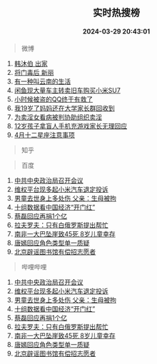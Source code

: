 <div align="center"><h2>实时热搜榜</h2><h4>2024-03-29 20:43:01</h4></div>

> 微博  

1. [韩沐伯 出家](https://s.weibo.com/weibo?q=%E9%9F%A9%E6%B2%90%E4%BC%AF%20%E5%87%BA%E5%AE%B6&t=31&band_rank=1&Refer=top)<br />
2. [将门毒后 新丽](https://s.weibo.com/weibo?q=%E5%B0%86%E9%97%A8%E6%AF%92%E5%90%8E%20%E6%96%B0%E4%B8%BD&t=31&band_rank=2&Refer=top)<br />
3. [有一种叫云南的生活](https://s.weibo.com/weibo?q=%23%E6%9C%89%E4%B8%80%E7%A7%8D%E5%8F%AB%E4%BA%91%E5%8D%97%E7%9A%84%E7%94%9F%E6%B4%BB%23&t=31&band_rank=3&Refer=top)<br />
4. [闲鱼现大量车主转卖旧车购买小米SU7](https://s.weibo.com/weibo?q=%23%E9%97%B2%E9%B1%BC%E7%8E%B0%E5%A4%A7%E9%87%8F%E8%BD%A6%E4%B8%BB%E8%BD%AC%E5%8D%96%E6%97%A7%E8%BD%A6%E8%B4%AD%E4%B9%B0%E5%B0%8F%E7%B1%B3SU7%23&t=31&band_rank=4&Refer=top)<br />
5. [小时候被盗的QQ终于有救了](https://s.weibo.com/weibo?q=%23%E5%B0%8F%E6%97%B6%E5%80%99%E8%A2%AB%E7%9B%97%E7%9A%84QQ%E7%BB%88%E4%BA%8E%E6%9C%89%E6%95%91%E4%BA%86%23&t=31&band_rank=5&Refer=top)<br />
6. [我19岁了妈妈还在大学家长群回收到](https://s.weibo.com/weibo?q=%23%E6%88%9119%E5%B2%81%E4%BA%86%E5%A6%88%E5%A6%88%E8%BF%98%E5%9C%A8%E5%A4%A7%E5%AD%A6%E5%AE%B6%E9%95%BF%E7%BE%A4%E5%9B%9E%E6%94%B6%E5%88%B0%23&t=31&band_rank=6&Refer=top)<br />
7. [为卖淫女看病被判协助组织卖淫](https://s.weibo.com/weibo?q=%23%E4%B8%BA%E5%8D%96%E6%B7%AB%E5%A5%B3%E7%9C%8B%E7%97%85%E8%A2%AB%E5%88%A4%E5%8D%8F%E5%8A%A9%E7%BB%84%E7%BB%87%E5%8D%96%E6%B7%AB%23&t=31&band_rank=7&Refer=top)<br />
8. [12岁孩子拿盲人手机充游戏家长无理回应](https://s.weibo.com/weibo?q=%2312%E5%B2%81%E5%AD%A9%E5%AD%90%E6%8B%BF%E7%9B%B2%E4%BA%BA%E6%89%8B%E6%9C%BA%E5%85%85%E6%B8%B8%E6%88%8F%E5%AE%B6%E9%95%BF%E6%97%A0%E7%90%86%E5%9B%9E%E5%BA%94%23&t=31&band_rank=8&Refer=top)<br />
9. [4月十二星座注意事项](https://s.weibo.com/weibo?q=%234%E6%9C%88%E5%8D%81%E4%BA%8C%E6%98%9F%E5%BA%A7%E6%B3%A8%E6%84%8F%E4%BA%8B%E9%A1%B9%23&t=31&band_rank=9&Refer=top)<br />

> 知乎  


> 百度  

1. [中共中央政治局召开会议](https://www.baidu.com/s?wd=%E4%B8%AD%E5%85%B1%E4%B8%AD%E5%A4%AE%E6%94%BF%E6%B2%BB%E5%B1%80%E5%8F%AC%E5%BC%80%E4%BC%9A%E8%AE%AE&sa=fyb_news&rsv_dl=fyb_news)<br />
2. [维权平台现多起小米汽车退定投诉](https://www.baidu.com/s?wd=%E7%BB%B4%E6%9D%83%E5%B9%B3%E5%8F%B0%E7%8E%B0%E5%A4%9A%E8%B5%B7%E5%B0%8F%E7%B1%B3%E6%B1%BD%E8%BD%A6%E9%80%80%E5%AE%9A%E6%8A%95%E8%AF%89&sa=fyb_news&rsv_dl=fyb_news)<br />
3. [男童去世身上多处伤 父亲：生母被拘](https://www.baidu.com/s?wd=%E7%94%B7%E7%AB%A5%E5%8E%BB%E4%B8%96%E8%BA%AB%E4%B8%8A%E5%A4%9A%E5%A4%84%E4%BC%A4+%E7%88%B6%E4%BA%B2%EF%BC%9A%E7%94%9F%E6%AF%8D%E8%A2%AB%E6%8B%98&sa=fyb_news&rsv_dl=fyb_news)<br />
4. [十组数据看中国经济“开门红”](https://www.baidu.com/s?wd=%E5%8D%81%E7%BB%84%E6%95%B0%E6%8D%AE%E7%9C%8B%E4%B8%AD%E5%9B%BD%E7%BB%8F%E6%B5%8E%E2%80%9C%E5%BC%80%E9%97%A8%E7%BA%A2%E2%80%9D&sa=fyb_news&rsv_dl=fyb_news)<br />
5. [蔡磊回应再捐1个亿](https://www.baidu.com/s?wd=%E8%94%A1%E7%A3%8A%E5%9B%9E%E5%BA%94%E5%86%8D%E6%8D%901%E4%B8%AA%E4%BA%BF&sa=fyb_news&rsv_dl=fyb_news)<br />
6. [拉夫罗夫：只有白俄罗斯提出帮忙](https://www.baidu.com/s?wd=%E6%8B%89%E5%A4%AB%E7%BD%97%E5%A4%AB%EF%BC%9A%E5%8F%AA%E6%9C%89%E7%99%BD%E4%BF%84%E7%BD%97%E6%96%AF%E6%8F%90%E5%87%BA%E5%B8%AE%E5%BF%99&sa=fyb_news&rsv_dl=fyb_news)<br />
7. [南非一大巴坠崖致45死 8岁儿童幸存](https://www.baidu.com/s?wd=%E5%8D%97%E9%9D%9E%E4%B8%80%E5%A4%A7%E5%B7%B4%E5%9D%A0%E5%B4%96%E8%87%B445%E6%AD%BB+8%E5%B2%81%E5%84%BF%E7%AB%A5%E5%B9%B8%E5%AD%98&sa=fyb_news&rsv_dl=fyb_news)<br />
8. [唐嫣回应角色类型单一质疑](https://www.baidu.com/s?wd=%E5%94%90%E5%AB%A3%E5%9B%9E%E5%BA%94%E8%A7%92%E8%89%B2%E7%B1%BB%E5%9E%8B%E5%8D%95%E4%B8%80%E8%B4%A8%E7%96%91&sa=fyb_news&rsv_dl=fyb_news)<br />
9. [北京辟谣图书馆有偿招志愿者](https://www.baidu.com/s?wd=%E5%8C%97%E4%BA%AC%E8%BE%9F%E8%B0%A3%E5%9B%BE%E4%B9%A6%E9%A6%86%E6%9C%89%E5%81%BF%E6%8B%9B%E5%BF%97%E6%84%BF%E8%80%85&sa=fyb_news&rsv_dl=fyb_news)<br />

> 哔哩哔哩  

1. [中共中央政治局召开会议](https://www.baidu.com/s?wd=%E4%B8%AD%E5%85%B1%E4%B8%AD%E5%A4%AE%E6%94%BF%E6%B2%BB%E5%B1%80%E5%8F%AC%E5%BC%80%E4%BC%9A%E8%AE%AE&sa=fyb_news&rsv_dl=fyb_news)<br />
2. [维权平台现多起小米汽车退定投诉](https://www.baidu.com/s?wd=%E7%BB%B4%E6%9D%83%E5%B9%B3%E5%8F%B0%E7%8E%B0%E5%A4%9A%E8%B5%B7%E5%B0%8F%E7%B1%B3%E6%B1%BD%E8%BD%A6%E9%80%80%E5%AE%9A%E6%8A%95%E8%AF%89&sa=fyb_news&rsv_dl=fyb_news)<br />
3. [男童去世身上多处伤 父亲：生母被拘](https://www.baidu.com/s?wd=%E7%94%B7%E7%AB%A5%E5%8E%BB%E4%B8%96%E8%BA%AB%E4%B8%8A%E5%A4%9A%E5%A4%84%E4%BC%A4+%E7%88%B6%E4%BA%B2%EF%BC%9A%E7%94%9F%E6%AF%8D%E8%A2%AB%E6%8B%98&sa=fyb_news&rsv_dl=fyb_news)<br />
4. [十组数据看中国经济“开门红”](https://www.baidu.com/s?wd=%E5%8D%81%E7%BB%84%E6%95%B0%E6%8D%AE%E7%9C%8B%E4%B8%AD%E5%9B%BD%E7%BB%8F%E6%B5%8E%E2%80%9C%E5%BC%80%E9%97%A8%E7%BA%A2%E2%80%9D&sa=fyb_news&rsv_dl=fyb_news)<br />
5. [蔡磊回应再捐1个亿](https://www.baidu.com/s?wd=%E8%94%A1%E7%A3%8A%E5%9B%9E%E5%BA%94%E5%86%8D%E6%8D%901%E4%B8%AA%E4%BA%BF&sa=fyb_news&rsv_dl=fyb_news)<br />
6. [拉夫罗夫：只有白俄罗斯提出帮忙](https://www.baidu.com/s?wd=%E6%8B%89%E5%A4%AB%E7%BD%97%E5%A4%AB%EF%BC%9A%E5%8F%AA%E6%9C%89%E7%99%BD%E4%BF%84%E7%BD%97%E6%96%AF%E6%8F%90%E5%87%BA%E5%B8%AE%E5%BF%99&sa=fyb_news&rsv_dl=fyb_news)<br />
7. [南非一大巴坠崖致45死 8岁儿童幸存](https://www.baidu.com/s?wd=%E5%8D%97%E9%9D%9E%E4%B8%80%E5%A4%A7%E5%B7%B4%E5%9D%A0%E5%B4%96%E8%87%B445%E6%AD%BB+8%E5%B2%81%E5%84%BF%E7%AB%A5%E5%B9%B8%E5%AD%98&sa=fyb_news&rsv_dl=fyb_news)<br />
8. [唐嫣回应角色类型单一质疑](https://www.baidu.com/s?wd=%E5%94%90%E5%AB%A3%E5%9B%9E%E5%BA%94%E8%A7%92%E8%89%B2%E7%B1%BB%E5%9E%8B%E5%8D%95%E4%B8%80%E8%B4%A8%E7%96%91&sa=fyb_news&rsv_dl=fyb_news)<br />
9. [北京辟谣图书馆有偿招志愿者](https://www.baidu.com/s?wd=%E5%8C%97%E4%BA%AC%E8%BE%9F%E8%B0%A3%E5%9B%BE%E4%B9%A6%E9%A6%86%E6%9C%89%E5%81%BF%E6%8B%9B%E5%BF%97%E6%84%BF%E8%80%85&sa=fyb_news&rsv_dl=fyb_news)<br />
